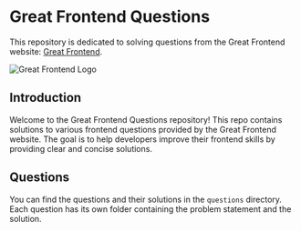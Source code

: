 # Great Frontend Questions

This repository is dedicated to solving questions from the Great Frontend website: [Great Frontend](https://www.greatfrontend.com/).

![Great Frontend Logo](https://www.greatfrontend.com/favicon.ico)


## Introduction

Welcome to the Great Frontend Questions repository! This repo contains solutions to various frontend questions provided by the Great Frontend website. The goal is to help developers improve their frontend skills by providing clear and concise solutions.

## Questions

You can find the questions and their solutions in the `questions` directory. Each question has its own folder containing the problem statement and the solution.

